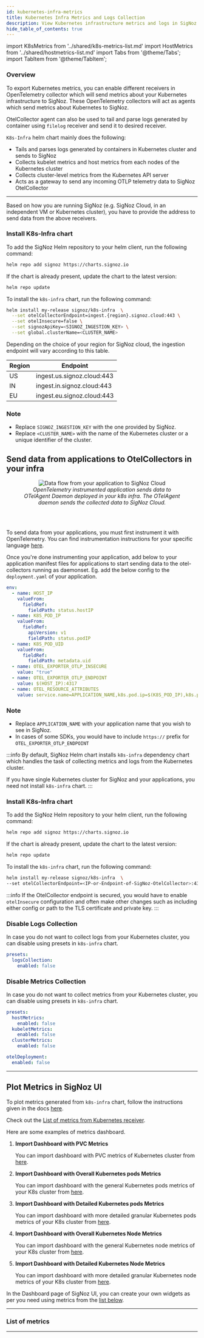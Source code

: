 ```yaml
---
id: kubernetes-infra-metrics
title: Kubernetes Infra Metrics and Logs Collection
description: View Kubernetes infrastructure metrics and logs in SigNoz
hide_table_of_contents: true
---
```


import K8sMetrics from '../shared/k8s-metrics-list.md'
import HostMetrics from '../shared/hostmetrics-list.md'
import Tabs from '@theme/Tabs';
import TabItem from '@theme/TabItem';

### Overview

To export Kubernetes metrics, you can enable different receivers in OpenTelemetry
collector which will send metrics about your Kubernetes infrastructure
to SigNoz. These OpenTelemetry collectors will act as agents which send
metrics about Kubernetes to SigNoz.

OtelCollector agent can also be used to tail and parse logs generated by
container using `filelog` receiver and send it to desired receiver.

`K8s-Infra` helm chart mainly does the following:
- Tails and parses logs generated by containers in Kubernetes cluster and sends to SigNoz
- Collects kubelet metrics and host metrics from each nodes of the Kubernetes cluster
- Collects cluster-level metrics from the Kubernetes API server
- Acts as a gateway to send any incoming OTLP telemetry data to SigNoz OtelCollector

---

Based on how you are running SigNoz (e.g. SigNoz Cloud, in an independent VM or Kubernetes cluster),
you have to provide the address to send data from the above receivers.

<Tabs>
  <TabItem value="cloud" label="SigNoz Cloud" default>

### Install K8s-Infra chart

To add the SigNoz Helm repository to your helm client, run the following command:

```bash
helm repo add signoz https://charts.signoz.io
```

If the chart is already present, update the chart to the latest version:

```bash
helm repo update
```

To install the `k8s-infra` chart, run the following command:

```bash
helm install my-release signoz/k8s-infra  \
  --set otelCollectorEndpoint=ingest.{region}.signoz.cloud:443 \
  --set otelInsecure=false \
  --set signozApiKey=<SIGNOZ_INGESTION_KEY> \
  --set global.clusterName=<CLUSTER_NAME>
```

Depending on the choice of your region for SigNoz cloud, the ingestion endpoint will vary according to this table.

| Region	| Endpoint |
| --- | --- |
| US | ingest.us.signoz.cloud:443 |
| IN | ingest.in.signoz.cloud:443 |
| EU | ingest.eu.signoz.cloud:443 |
  
### Note
- Replace `SIGNOZ_INGESTION_KEY` with the one provided by SigNoz.
- Replace `<CLUSTER_NAME>` with the name of the Kubernetes cluster or a unique identifier of the
  cluster.


## Send data from applications to OtelCollectors in your infra

<figure data-zoomable align='center'>
    <img src="/img/docs/data-flow-2x.webp" alt="Data flow from your application to SigNoz Cloud"/>
    <figcaption><i>OpenTelemetry instrumented application sends data to OTelAgent Daemon deployed in your k8s infra. The OTelAgent daemon sends the collected data to SigNoz Cloud.</i></figcaption>
</figure>

<br></br>

To send data from your applications, you must first instrument it with OpenTelemetry. You can find instrumentation instructions for your specific language [here](https://signoz.io/docs/instrumentation/). 


Once you're done instrumenting your application, add below to your application manifest files for applications to start sending data to the otel-collectors running as daemonset. Eg. add the below config to the `deployment.yaml` of your application.

```YAML
env:
  - name: HOST_IP
    valueFrom:
      fieldRef:
        fieldPath: status.hostIP
  - name: K8S_POD_IP
    valueFrom:
      fieldRef:
        apiVersion: v1
        fieldPath: status.podIP
  - name: K8S_POD_UID
    valueFrom:
      fieldRef:
        fieldPath: metadata.uid
  - name: OTEL_EXPORTER_OTLP_INSECURE
    value: "true"
  - name: OTEL_EXPORTER_OTLP_ENDPOINT
    value: $(HOST_IP):4317
  - name: OTEL_RESOURCE_ATTRIBUTES
    value: service.name=APPLICATION_NAME,k8s.pod.ip=$(K8S_POD_IP),k8s.pod.uid=$(K8S_POD_UID)
  ```
  
### Note
  - Replace `APPLICATION_NAME` with your application name that you wish to see in SigNoz.
  - In cases of some SDKs, you would have to include `https://` prefix for `OTEL_EXPORTER_OTLP_ENDPOINT`

</TabItem>

<TabItem value="self-host" label="Self-Host">

:::info
By default, SigNoz Helm chart installs `k8s-infra` dependency chart which
handles the task of collecting metrics and logs from the Kubernetes cluster.

If you have single Kubernetes cluster for SigNoz and your applications,
you need not install `k8s-infra` chart.
:::


### Install K8s-Infra chart

To add the SigNoz Helm repository to your helm client, run the following command:

```bash
helm repo add signoz https://charts.signoz.io
```

If the chart is already present, update the chart to the latest version:

```bash
helm repo update
```

To install the `k8s-infra` chart, run the following command:

```bash
helm install my-release signoz/k8s-infra  \
--set otelCollectorEndpoint=<IP-or-Endpoint-of-SigNoz-OtelCollector>:4317
```

:::info
If the OtelCollector endpoint is secured, you would have to enable `otelInsecure`
configuration and often make other changes such as including either config
or path to the TLS certificate and private key.
:::


</TabItem>
</Tabs>

### Disable Logs Collection

In case you do not want to collect logs from your Kubernetes cluster, you
can disable using presets in `k8s-infra` chart.

```yaml
presets:
  logsCollection:
    enabled: false
```

### Disable Metrics Collection

In case you do not want to collect metrics from your Kubernetes cluster, you
can disable using presets in `k8s-infra` chart.

```yaml
presets:
  hostMetrics:
    enabled: false
  kubeletMetrics:
    enabled: false
  clusterMetrics:
    enabled: false

otelDeployment:
  enabled: false
```

---

## Plot Metrics in SigNoz UI

To plot metrics generated from `k8s-infra` chart, follow the instructions given in the docs [here][4].

Check out the [List of metrics from Kubernetes receiver][3].

Here are some examples of metrics dashboard.

1. **Import Dashboard with PVC Metrics**

   You can import dashboard with PVC metrics of Kubernetes cluster
   from [here][5].

2. **Import Dashboard with Overall Kubernetes pods Metrics**

   You can import dashboard with the general Kubernetes pods metrics of your K8s cluster from [here][6].

3. **Import Dashboard with Detailed Kubernetes pods Metrics**

   You can import dashboard with more detailed granular Kubernetes pods metrics of your K8s cluster from [here][7].

4. **Import Dashboard with Overall Kubernetes Node Metrics**

   You can import dashboard with the general Kubernetes node metrics of your K8s cluster from [here][8].

5. **Import Dashboard with Detailed Kubernetes Node Metrics**

   You can import dashboard with more detailed granular Kubernetes node metrics of your K8s cluster from [here][9].

In the Dashboard page of SigNoz UI, you can create your own widgets as per you
need using metrics from the [list below][3].

---

### List of metrics

<K8sMetrics />

<HostMetrics name="Node Hostmetrics"/>

---

[1]: https://github.com/SigNoz/otel-collector-k8s/blob/main/agent/infra-metrics.yaml#L47
[2]: https://github.com/SigNoz/otel-collector-k8s/blob/main/deployment/all-in-one.yaml#L19
[3]: #list-of-metrics
[4]: https://signoz.io/docs/userguide/dashboards/
[5]: https://github.com/SigNoz/dashboards/blob/main/k8s-infra-metrics/kubernetes-pvc-metrics.json
[6]: https://github.com/SigNoz/dashboards/blob/main/k8s-infra-metrics/kubernetes-pod-metrics-overall.json
[7]: https://github.com/SigNoz/dashboards/blob/main/k8s-infra-metrics/kubernetes-pod-metrics-detailed.json
[8]: https://github.com/SigNoz/dashboards/blob/main/k8s-infra-metrics/kubernetes-node-metrics-overall.json
[9]: https://github.com/SigNoz/dashboards/blob/main/k8s-infra-metrics/kubernetes-node-metrics-detailed.json